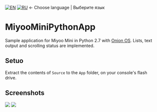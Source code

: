 [![EN](https://user-images.githubusercontent.com/9499881/33184537-7be87e86-d096-11e7-89bb-f3286f752bc6.png)](https://github.com/r57zone/MiyooMiniPythonApp/) 
[![RU](https://user-images.githubusercontent.com/9499881/27683795-5b0fbac6-5cd8-11e7-929c-057833e01fb1.png)](https://github.com/r57zone/MiyooMiniPythonApp/blob/master/README.RU.md)
← Choose language | Выберите язык

# MiyooMiniPythonApp
Sample application for Miyoo Mini in Python 2.7 with [Onion OS](https://github.com/OnionUI/Onion). Lists, text output and scrolling status are implemented.

## Setuo
Extract the contents of `Source` to the `App` folder, on your console's flash drive.

## Screenshots
![](https://github.com/r57zone/MiyooMiniPythonApp/assets/9499881/f16caaf1-3e4e-4c9c-964c-7867feba25d2)
![](https://github.com/r57zone/MiyooMiniPythonApp/assets/9499881/e085386c-9b40-45d9-89df-2dd3e2dd10a8)